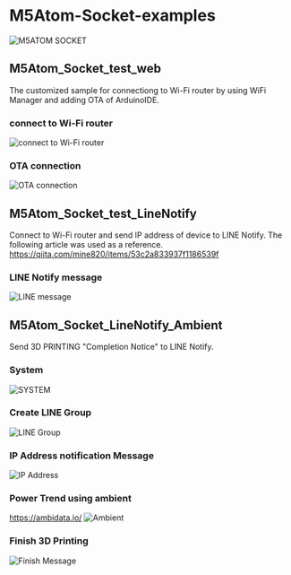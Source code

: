 # M5Atom-Socket-examples
![M5ATOM SOCKET](img/AtomSocket.jpg)

## M5Atom_Socket_test_web
The customized sample for connectiong to Wi-Fi router by using WiFi Manager and adding OTA of ArduinoIDE.
### connect to Wi-Fi router
![connect to Wi-Fi router](img/ATOM-Wifi.png)
### OTA connection
![OTA connection](img/ATOM-OTA.png)

## M5Atom_Socket_test_LineNotify
Connect to Wi-Fi router and send IP address of device to LINE Notify.
The following article was used as a reference.
https://qiita.com/mine820/items/53c2a833937f1186539f

### LINE Notify message
![LINE message](img/LINE_Notify.jpg)

## M5Atom_Socket_LineNotify_Ambient
Send 3D PRINTING "Completion Notice" to LINE Notify.

### System
![SYSTEM](img/system.PNG)

### Create LINE Group
![LINE Group](img/LineGroup.jpg)

### IP Address notification Message
![IP Address](img/IPAddress.jpg)

### Power Trend using ambient
https://ambidata.io/
![Ambient](img/ambient.png)

### Finish 3D Printing
![Finish Message](img/CompleteNotify.jpg)
